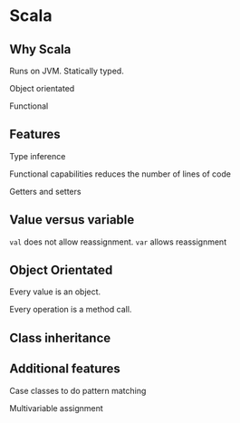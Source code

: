 # Scala

## Why Scala

Runs on JVM. Statically typed.

Object orientated

Functional

## Features

Type inference

Functional capabilities reduces the number of lines of code

Getters and setters 


## Value versus variable

`val` does not allow reassignment. `var` allows reassignment

## Object Orientated

Every value is an object.

Every operation is a method call.

## Class inheritance

## Additional features

Case classes to do pattern matching

Multivariable assignment






